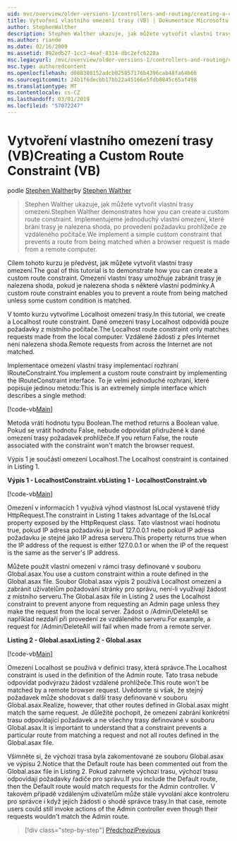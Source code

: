 ```yaml
---
uid: mvc/overview/older-versions-1/controllers-and-routing/creating-a-custom-route-constraint-vb
title: Vytvoření vlastního omezení trasy (VB) | Dokumentace Microsoftu
author: StephenWalther
description: Stephen Walther ukazuje, jak můžete vytvořit vlastní trasy omezení. Můžeme implementovat jednoduché vlastního omezení trasy brání odpovídající w...
ms.author: riande
ms.date: 02/16/2009
ms.assetid: 892edb27-1cc2-4eaf-8314-dbc2efc6228a
msc.legacyurl: /mvc/overview/older-versions-1/controllers-and-routing/creating-a-custom-route-constraint-vb
msc.type: authoredcontent
ms.openlocfilehash: d088380152adcb025857176b4396cab48fa64b66
ms.sourcegitcommit: 24b1f6decbb17bb22a45166e5fdb0845c65af498
ms.translationtype: MT
ms.contentlocale: cs-CZ
ms.lasthandoff: 03/01/2019
ms.locfileid: "57072247"
---
```

<a name="creating-a-custom-route-constraint-vb"></a><span data-ttu-id="4bc9d-104">Vytvoření vlastního omezení trasy (VB)</span><span class="sxs-lookup"><span data-stu-id="4bc9d-104">Creating a Custom Route Constraint (VB)</span></span>
====================
<span data-ttu-id="4bc9d-105">podle [Stephen Walther](https://github.com/StephenWalther)</span><span class="sxs-lookup"><span data-stu-id="4bc9d-105">by [Stephen Walther](https://github.com/StephenWalther)</span></span>

> <span data-ttu-id="4bc9d-106">Stephen Walther ukazuje, jak můžete vytvořit vlastní trasy omezení.</span><span class="sxs-lookup"><span data-stu-id="4bc9d-106">Stephen Walther demonstrates how you can create a custom route constraint.</span></span> <span data-ttu-id="4bc9d-107">Implementujeme jednoduchý vlastní omezení, které brání trasy je nalezena shoda, po provedení požadavku prohlížeče ze vzdáleného počítače.</span><span class="sxs-lookup"><span data-stu-id="4bc9d-107">We implement a simple custom constraint that prevents a route from being matched when a browser request is made from a remote computer.</span></span>


<span data-ttu-id="4bc9d-108">Cílem tohoto kurzu je předvést, jak můžete vytvořit vlastní trasy omezení.</span><span class="sxs-lookup"><span data-stu-id="4bc9d-108">The goal of this tutorial is to demonstrate how you can create a custom route constraint.</span></span> <span data-ttu-id="4bc9d-109">Omezení vlastní trasy umožňuje zabránit trasy je nalezena shoda, pokud je nalezena shoda s některé vlastní podmínky.</span><span class="sxs-lookup"><span data-stu-id="4bc9d-109">A custom route constraint enables you to prevent a route from being matched unless some custom condition is matched.</span></span>

<span data-ttu-id="4bc9d-110">V tomto kurzu vytvoříme Localhost omezení trasy.</span><span class="sxs-lookup"><span data-stu-id="4bc9d-110">In this tutorial, we create a Localhost route constraint.</span></span> <span data-ttu-id="4bc9d-111">Dané omezení trasy Localhost odpovídá pouze požadavky z místního počítače.</span><span class="sxs-lookup"><span data-stu-id="4bc9d-111">The Localhost route constraint only matches requests made from the local computer.</span></span> <span data-ttu-id="4bc9d-112">Vzdálené žádosti z přes Internet není nalezena shoda.</span><span class="sxs-lookup"><span data-stu-id="4bc9d-112">Remote requests from across the Internet are not matched.</span></span>

<span data-ttu-id="4bc9d-113">Implementace omezení vlastní trasy implementací rozhraní IRouteConstraint.</span><span class="sxs-lookup"><span data-stu-id="4bc9d-113">You implement a custom route constraint by implementing the IRouteConstraint interface.</span></span> <span data-ttu-id="4bc9d-114">To je velmi jednoduché rozhraní, které popisuje jedinou metodu:</span><span class="sxs-lookup"><span data-stu-id="4bc9d-114">This is an extremely simple interface which describes a single method:</span></span>

[!code-vb[Main](creating-a-custom-route-constraint-vb/samples/sample1.vb)]

<span data-ttu-id="4bc9d-115">Metoda vrátí hodnotu typu Boolean.</span><span class="sxs-lookup"><span data-stu-id="4bc9d-115">The method returns a Boolean value.</span></span> <span data-ttu-id="4bc9d-116">Pokud se vrátit hodnotu False, nebude odpovídat přidružené k dané omezení trasy požadavek prohlížeče.</span><span class="sxs-lookup"><span data-stu-id="4bc9d-116">If you return False, the route associated with the constraint won't match the browser request.</span></span>

<span data-ttu-id="4bc9d-117">Výpis 1 je součástí omezení Localhost.</span><span class="sxs-lookup"><span data-stu-id="4bc9d-117">The Localhost constraint is contained in Listing 1.</span></span>

<span data-ttu-id="4bc9d-118">**Výpis 1 - LocalhostConstraint.vb**</span><span class="sxs-lookup"><span data-stu-id="4bc9d-118">**Listing 1 - LocalhostConstraint.vb**</span></span>

[!code-vb[Main](creating-a-custom-route-constraint-vb/samples/sample2.vb)]

<span data-ttu-id="4bc9d-119">Omezení v informacích 1 využívá výhod vlastnost IsLocal vystavené třídy HttpRequest.</span><span class="sxs-lookup"><span data-stu-id="4bc9d-119">The constraint in Listing 1 takes advantage of the IsLocal property exposed by the HttpRequest class.</span></span> <span data-ttu-id="4bc9d-120">Tato vlastnost vrací hodnotu true, pokud IP adresa požadavku je buď 127.0.0.1 nebo pokud IP adresa požadavku je stejné jako IP adresa serveru.</span><span class="sxs-lookup"><span data-stu-id="4bc9d-120">This property returns true when the IP address of the request is either 127.0.0.1 or when the IP of the request is the same as the server's IP address.</span></span>

<span data-ttu-id="4bc9d-121">Můžete použít vlastní omezení v rámci trasy definované v souboru Global.asax.</span><span class="sxs-lookup"><span data-stu-id="4bc9d-121">You use a custom constraint within a route defined in the Global.asax file.</span></span> <span data-ttu-id="4bc9d-122">Soubor Global.asax výpis 2 používá Localhost omezení a zabránit uživatelům požadování stránky pro správu, není-li využívají žádost z místního serveru.</span><span class="sxs-lookup"><span data-stu-id="4bc9d-122">The Global.asax file in Listing 2 uses the Localhost constraint to prevent anyone from requesting an Admin page unless they make the request from the local server.</span></span> <span data-ttu-id="4bc9d-123">Žádost o /Admin/DeleteAll se například nezdaří při provedení ze vzdáleného serveru.</span><span class="sxs-lookup"><span data-stu-id="4bc9d-123">For example, a request for /Admin/DeleteAll will fail when made from a remote server.</span></span>

<span data-ttu-id="4bc9d-124">**Listing 2 - Global.asax**</span><span class="sxs-lookup"><span data-stu-id="4bc9d-124">**Listing 2 - Global.asax**</span></span>

[!code-vb[Main](creating-a-custom-route-constraint-vb/samples/sample3.vb)]

<span data-ttu-id="4bc9d-125">Omezení Localhost se používá v definici trasy, která správce.</span><span class="sxs-lookup"><span data-stu-id="4bc9d-125">The Localhost constraint is used in the definition of the Admin route.</span></span> <span data-ttu-id="4bc9d-126">Tato trasa nebude odpovídat podvýrazu žádost vzdálené prohlížeče.</span><span class="sxs-lookup"><span data-stu-id="4bc9d-126">This route won't be matched by a remote browser request.</span></span> <span data-ttu-id="4bc9d-127">Uvědomte si však, že stejný požadavek může shodovat s další trasy definované v souboru Global.asax.</span><span class="sxs-lookup"><span data-stu-id="4bc9d-127">Realize, however, that other routes defined in Global.asax might match the same request.</span></span> <span data-ttu-id="4bc9d-128">Je důležité pochopit, že omezení zabrání konkrétní trasu odpovídající požadavek a ne všechny trasy definované v souboru Global.asax.</span><span class="sxs-lookup"><span data-stu-id="4bc9d-128">It is important to understand that a constraint prevents a particular route from matching a request and not all routes defined in the Global.asax file.</span></span>

<span data-ttu-id="4bc9d-129">Všimněte si, že výchozí trasa byla zakomentované ze souboru Global.asax ve výpisu 2.</span><span class="sxs-lookup"><span data-stu-id="4bc9d-129">Notice that the Default route has been commented out from the Global.asax file in Listing 2.</span></span> <span data-ttu-id="4bc9d-130">Pokud zahrnete výchozí trasu, výchozí trasu odpovídají požadavky řadiče pro správu.</span><span class="sxs-lookup"><span data-stu-id="4bc9d-130">If you include the Default route, then the Default route would match requests for the Admin controller.</span></span> <span data-ttu-id="4bc9d-131">V takovém případě vzdáleným uživatelům může stále vyvolání akce kontroleru pro správce i když jejich žádosti o shodě správce trasy.</span><span class="sxs-lookup"><span data-stu-id="4bc9d-131">In that case, remote users could still invoke actions of the Admin controller even though their requests wouldn't match the Admin route.</span></span>

> [!div class="step-by-step"]
> [<span data-ttu-id="4bc9d-132">Předchozí</span><span class="sxs-lookup"><span data-stu-id="4bc9d-132">Previous</span></span>](creating-a-route-constraint-vb.md)
